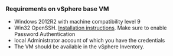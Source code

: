 ### Requirements on vSphere base VM
- Windows 2012R2 with machine compatibility level 9
- Win32 OpenSSH. [Installation instructions](https://github.com/PowerShell/Win32-OpenSSH/wiki/Install-Win32-OpenSSH). Make sure to enable Password Authentication
- local Administrator account of which you have the credentials
- The VM should be available in the vSphere Inventory.
